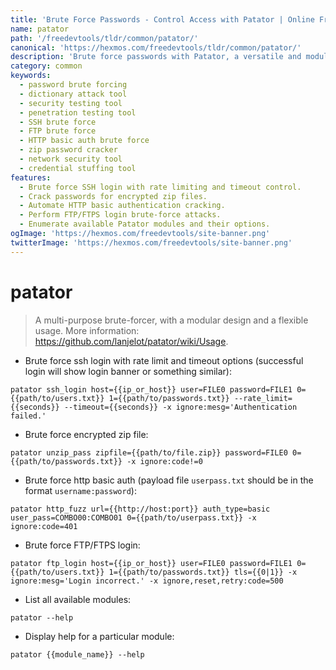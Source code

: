 ```yaml
---
title: 'Brute Force Passwords - Control Access with Patator | Online Free DevTools by Hexmos'
name: patator
path: '/freedevtools/tldr/common/patator/'
canonical: 'https://hexmos.com/freedevtools/tldr/common/patator/'
description: 'Brute force passwords with Patator, a versatile and modular brute-forcing tool. Automate password cracking and security testing for various protocols. Free online tool, no registration required.'
category: common
keywords:
  - password brute forcing
  - dictionary attack tool
  - security testing tool
  - penetration testing tool
  - SSH brute force
  - FTP brute force
  - HTTP basic auth brute force
  - zip password cracker
  - network security tool
  - credential stuffing tool
features:
  - Brute force SSH login with rate limiting and timeout control.
  - Crack passwords for encrypted zip files.
  - Automate HTTP basic authentication cracking.
  - Perform FTP/FTPS login brute-force attacks.
  - Enumerate available Patator modules and their options.
ogImage: 'https://hexmos.com/freedevtools/site-banner.png'
twitterImage: 'https://hexmos.com/freedevtools/site-banner.png'
---
```


# patator

> A multi-purpose brute-forcer, with a modular design and a flexible usage.
> More information: <https://github.com/lanjelot/patator/wiki/Usage>.

- Brute force ssh login with rate limit and timeout options (successful login will show login banner or something similar):

`patator ssh_login host={{ip_or_host}} user=FILE0 password=FILE1 0={{path/to/users.txt}} 1={{path/to/passwords.txt}} --rate_limit={{seconds}} --timeout={{seconds}} -x ignore:mesg='Authentication failed.'`

- Brute force encrypted zip file:

`patator unzip_pass zipfile={{path/to/file.zip}} password=FILE0 0={{path/to/passwords.txt}} -x ignore:code!=0`

- Brute force http basic auth (payload file `userpass.txt` should be in the format `username:password`):

`patator http_fuzz url={{http://host:port}} auth_type=basic user_pass=COMBO00:COMBO01 0={{path/to/userpass.txt}} -x ignore:code=401`

- Brute force FTP/FTPS login:

`patator ftp_login host={{ip_or_host}} user=FILE0 password=FILE1 0={{path/to/users.txt}} 1={{path/to/passwords.txt}} tls={{0|1}} -x ignore:mesg='Login incorrect.' -x ignore,reset,retry:code=500`

- List all available modules:

`patator --help`

- Display help for a particular module:

`patator {{module_name}} --help`
